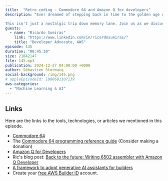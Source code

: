 ```yaml
---
title:  "Retro coding - Commodore 64 and Amazon Q for developers"
description: "Ever dreamed of stepping back in time to the golden age of personal computing? In this episode of the AWS Developers Podcast, we journey back to the 1980s with Ricardo Sueiras, where we explore the iconic Commodore 64. Discover the challenges and triumphs of programming on this legendary machine, from the limitations of hardware to the vibrant community that formed around it. We'll delve into the unique sound capabilities of the C64, explore how modern tools like Amazon Q Developer can assist with retro programming, and learn how to tackle the challenges of converting basic programs to assembly language.

This isn't just a nostalgic trip down memory lane. Join us as we discuss how the experiences of early programmers, with their deep understanding of hardware and reliance on community support, continue to shape modern software development. Learn how generative AI tools like Amazon Q can enhance your coding experience, whether you're working on a retro project or building the next big thing. Prepare to be inspired by the ingenuity of early programmers and discover how the past can inform the future of software development."
guests:  
  - name: "Ricardo Sueiras"
    link: "https://www.linkedin.com/in/ricardosueiras/"
    title: "Developer Advocate, AWS"
episode: 145
duration: "00:45:30" 
size: 21842147
file: 145.mp3	
publication: 2024-12-27 04:00:00 +0000
author: Sébastien Stormacq
social-background: /img/145.png
# appleEpisodeId: 1000681107139
aws-categories:
  - "Machine Learning & AI"
---
```


## Links

Here are the links to the tools, technologies, or articles we mentioned in this episode.

- [Commodore 64](https://en.wikipedia.org/wiki/Commodore_64)
- The [Commodore 64 programming reference guide](https://archive.org/details/c64-programmer-ref) (Consider making a donation)
- [Amazon Q for Developers](https://aws.amazon.com/q/developer/)
- Ric's blog post: [Back to the future: Writing 6502 assembler with Amazon Q Developer](https://community.aws/content/2oEqDGCIsQwoPrL3wjoSReyHnan/back-to-the-future-writing-6502-assembler-with-amazon-q-developer?lang=en)
- [A framework to adopt generative AI assistants for builders](https://it20.info/2024/5/a-framework-to-adopt-generative-ai-assistants-for-builders/)
- Create your [free AWS Builder ID](https://docs.aws.amazon.com/signin/latest/userguide/sign-in-aws_builder_id.html) account.